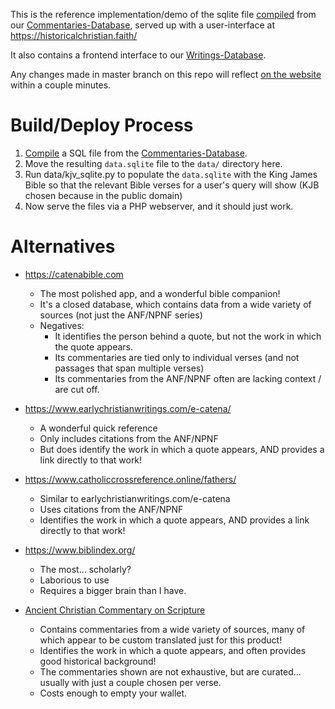 This is the reference implementation/demo of the sqlite file [compiled](https://github.com/HistoricalChristianFaith/Commentaries-Database/blob/master/compile_data.py) from our [Commentaries-Database](https://github.com/HistoricalChristianFaith/Commentaries-Database), served up with a user-interface at https://historicalchristian.faith/

It also contains a frontend interface to our [Writings-Database](https://github.com/HistoricalChristianFaith/Writings-Database).

Any changes made in master branch on this repo will reflect <a href='https://historicalchristian.faith/' target='_blank'>on the website</a> within a couple minutes.

# Build/Deploy Process

1) [Compile](https://github.com/HistoricalChristianFaith/Commentaries-Database/blob/master/compile_data.py) a SQL file from the [Commentaries-Database](https://github.com/HistoricalChristianFaith/Commentaries-Database). 
2) Move the resulting `data.sqlite` file to the `data/` directory here. 
3) Run data/kjv_sqlite.py to populate the `data.sqlite` with the King James Bible so that the relevant Bible verses for a user's query will show (KJB chosen because in the public domain)
4) Now serve the files via a PHP webserver, and it should just work.

# Alternatives

- https://catenabible.com
    - The most polished app, and a wonderful bible companion!
    - It's a closed database, which contains data from a wide variety of sources (not just the ANF/NPNF series)
    - Negatives:
        - It identifies the person behind a quote, but not the work in which the quote appears.
        - Its commentaries are tied only to individual verses (and not passages that span multiple verses) 
        - Its commentaries from the ANF/NPNF often are lacking context / are cut off.

- https://www.earlychristianwritings.com/e-catena/
    - A wonderful quick reference
    - Only includes citations from the ANF/NPNF
    - But does identify the work in which a quote appears, AND provides a link directly to that work!
    
- https://www.catholiccrossreference.online/fathers/
    - Similar to earlychristianwritings.com/e-catena
    - Uses citations from the ANF/NPNF
    - Identifies the work in which a quote appears, AND provides a link directly to that work!

- https://www.biblindex.org/
    - The most... scholarly?
    - Laborious to use
    - Requires a bigger brain than I have.

- [Ancient Christian Commentary on Scripture](https://www.logos.com/product/31152/ancient-christian-commentary-on-scripture-complete-set-accs)
    - Contains commentaries from a wide variety of sources, many of which appear to be custom translated just for this product!
    - Identifies the work in which a quote appears, and often provides good historical background!
    - The commentaries shown are not exhaustive, but are curated... usually with just a couple chosen per verse.
    - Costs enough to empty your wallet.